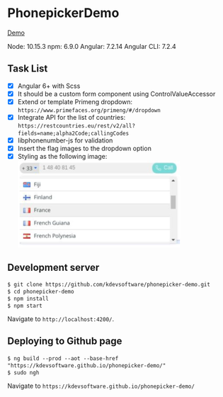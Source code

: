 # PhonepickerDemo

[Demo](https://kdevsoftware.github.io/phonepicker-demo/)

Node: 10.15.3
npm: 6.9.0
Angular: 7.2.14
Angular CLI: 7.2.4

## Task List

- [x] Angular 6+ with Scss
- [x] It should be a custom form component using ​ControlValueAccessor
- [x] Extend or template Primeng dropdown: ​`https://www.primefaces.org/primeng/#/dropdown`
- [x] Integrate API for the list of countries: ​`https://restcountries.eu/rest/v2/all?fields=name;alpha2Code;callingCodes`
- [x] libphonenumber-js​​ for validation
- [x] Insert the flag images to the dropdown option
- [x] Styling as the following image:
      ![alt text](https://github.com/kdevsoftware/phonepicker-demo/blob/master/mockup.png)

## Development server

```
$ git clone https://github.com/kdevsoftware/phonepicker-demo.git
$ cd phonepicker-demo
$ npm install
$ npm start
```

Navigate to `http://localhost:4200/`.

## Deploying to Github page

```
$ ng build --prod --aot --base-href "https://kdevsoftware.github.io/phonepicker-demo/"
$ sudo ngh
```

Navigate to `https://kdevsoftware.github.io/phonepicker-demo/`
